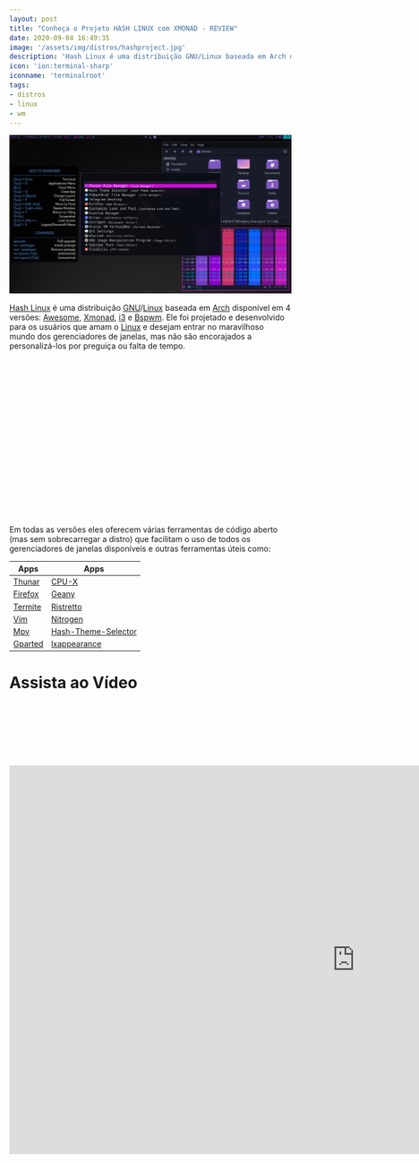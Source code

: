 ```yaml
---
layout: post
title: "Conheça o Projeto HASH LINUX com XMONAD - REVIEW"
date: 2020-09-04 16:49:35
image: '/assets/img/distros/hashproject.jpg'
description: 'Hash Linux é uma distribuição GNU/Linux baseada em Arch disponível em 4 versões: Awesome, Xmonad, i3 e Bspwm.'
icon: 'ion:terminal-sharp'
iconname: 'terminalroot'
tags:
- distros
- linux
- wm
---
```


![Conheça o Projeto HASH LINUX com XMONAD - REVIEW](/assets/img/distros/hashproject.jpg)


[Hash Linux](https://hashproject.org/) é uma distribuição [GNU](https://terminalroot.com.br/tags/#gnu)/[Linux](https://terminalroot.com.br/linux) baseada em [Arch](https://terminalroot.com.br/2020/01/arch-linux-openbox-tint2.html) disponível em 4 versões: [Awesome](https://terminalroot.com.br/2019/12/alpine-linux-com-awesomewm-nao-recomendado-para-usuarios-nutella.html), [Xmonad](https://xmonad.org/), [i3](https://terminalroot.com.br/2020/05/personalize-o-seu-ubuntu-com-wayland-sway-ulauncher-waybar.html) e [Bspwm](https://terminalroot.com.br/2018/11/funtoo-bspwm-polybar-rofi.html). Ele foi projetado e desenvolvido para os usuários que amam o [Linux](https://terminalroot.com.br/tag/#linux) e desejam entrar no maravilhoso mundo dos gerenciadores de janelas, mas não são encorajados a personalizá-los por preguiça ou falta de tempo.

<!-- QUADRADO -->
<script async src="//pagead2.googlesyndication.com/pagead/js/adsbygoogle.js"></script>
<ins class="adsbygoogle"
style="display:inline-block;width:336px;height:280px"
data-ad-client="ca-pub-2838251107855362"
data-ad-slot="5351066970"></ins>
<script>
(adsbygoogle = window.adsbygoogle || []).push({});
</script>

Em todas as versões eles oferecem várias ferramentas de código aberto (mas sem sobrecarregar a distro) que facilitam o uso de todos os gerenciadores de janelas disponíveis e outras ferramentas úteis como:


| Apps | Apps |
|---|---|
| [Thunar](https://pt.wikipedia.org/wiki/Thunar) | [CPU-X](https://github.com/X0rg/CPU-X) |
| [Firefox](https://terminalroot.com.br/2016/04/lista-com-28-navegadores-para-linux.html) | [Geany](https://terminalroot.com.br/2019/11/top-10-melhores-editores-de-codigo-para-linux.html) |
| [Termite](https://github.com/thestinger/termite) | [Ristretto](https://terminalroot.com.br/2019/09/feh.html) |
| [Vim](https://terminalroot.com.br/vim/) | [Nitrogen](https://terminalroot.com.br/2018/07/como-instalar-e-configurar-o-i3wm-e-o-i3blocks.html) |
| [Mpv](https://terminalroot.com.br/2016/05/os-6-melhores-reprodutores-de-video.html) | [Hash-Theme-Selector](https://repo.hashproject.org/) |
| [Gparted](https://terminalroot.com.br/2017/09/como-utilizar-o-gparted.html) | [lxappearance](https://wiki.lxde.org/pt/LXAppearance) |

# Assista ao Vídeo

<!-- MINI ANÚNCIO -->
<script async src="//pagead2.googlesyndication.com/pagead/js/adsbygoogle.js"></script>
<!-- Games Root -->
<ins class="adsbygoogle"
style="display:inline-block;width:730px;height:95px"
data-ad-client="ca-pub-2838251107855362"
data-ad-slot="5351066970"></ins>
<script>
(adsbygoogle = window.adsbygoogle || []).push({});
</script>

<iframe width="1234" height="694" src="https://www.youtube.com/embed/Cb1q0gFSRkw" frameborder="0" allow="accelerometer; autoplay; encrypted-media; gyroscope; picture-in-picture" allowfullscreen></iframe> 

 


